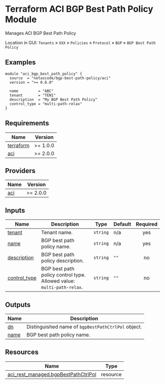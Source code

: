 <!-- BEGIN_TF_DOCS -->
# Terraform ACI BGP Best Path Policy Module

Manages ACI BGP Best Path Policy

Location in GUI:
`Tenants` » `XXX` » `Policies` » `Protocol` » `BGP` » `BGP Best Path Policy`

## Examples

```hcl
module "aci_bgp_best_path_policy" {
  source  = "netascode/bgp-best-path-policy/aci"
  version = ">= 0.8.0"

  name         = "ABC"
  tenant       = "TEN1"
  description  = "My BGP Best Path Policy"
  control_type = "multi-path-relax"
}
```

## Requirements

| Name | Version |
|------|---------|
| <a name="requirement_terraform"></a> [terraform](#requirement\_terraform) | >= 1.0.0 |
| <a name="requirement_aci"></a> [aci](#requirement\_aci) | >= 2.0.0 |

## Providers

| Name | Version |
|------|---------|
| <a name="provider_aci"></a> [aci](#provider\_aci) | >= 2.0.0 |

## Inputs

| Name | Description | Type | Default | Required |
|------|-------------|------|---------|:--------:|
| <a name="input_tenant"></a> [tenant](#input\_tenant) | Tenant name. | `string` | n/a | yes |
| <a name="input_name"></a> [name](#input\_name) | BGP best path policy name. | `string` | n/a | yes |
| <a name="input_description"></a> [description](#input\_description) | BGP best path policy description. | `string` | `""` | no |
| <a name="input_control_type"></a> [control\_type](#input\_control\_type) | BGP best path policy control type. Allowed value: `multi-path-relax`. | `string` | `""` | no |

## Outputs

| Name | Description |
|------|-------------|
| <a name="output_dn"></a> [dn](#output\_dn) | Distinguished name of `bgpBestPathCtrlPol` object. |
| <a name="output_name"></a> [name](#output\_name) | BGP best path policy name. |

## Resources

| Name | Type |
|------|------|
| [aci_rest_managed.bgpBestPathCtrlPol](https://registry.terraform.io/providers/CiscoDevNet/aci/latest/docs/resources/rest_managed) | resource |
<!-- END_TF_DOCS -->